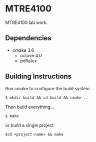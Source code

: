 MTRE4100
========

MTRE4100 lab work.

Dependencies 
------------

  * cmake 3.6
	* octave 4.0
	* pdflatex

Building Instructions 
---------------------

Run cmake to configure the build system.

    $ mkdir build && cd build && cmake ..

Then build everything...

    $ make

or build a single project

    $cd <project-name> && make
